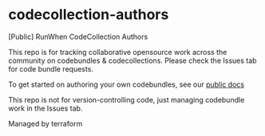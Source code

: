 # codecollection-authors
[Public] RunWhen CodeCollection Authors

This repo is for tracking collaborative opensource work across the community on codebundles & codecollections. Please check the Issues tab for code bundle requests.

To get started on authoring your own codebundles, see our [public docs](https://docs.runwhen.com/public/code-collection-development/getting-started-with-codecollection-development)

This repo is not for version-controlling code, just managing codebundle work in the Issues tab.

Managed by terraform
